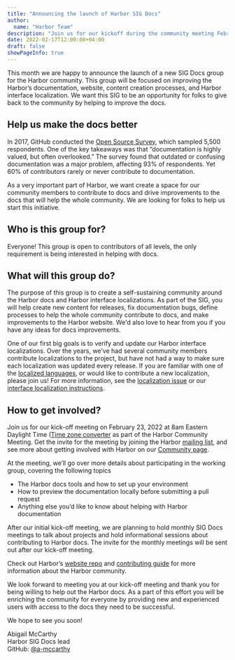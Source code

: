 ```yaml
---
title: "Announcing the launch of Harbor SIG Docs"
author:
  name: "Harbor Team"
description: "Join us for our kickoff during the community meeting February 23, 2022 to help us improve the docs!"
date: 2022-02-17T12:00:00+04:00
draft: false
showPageInfo: true
---
```


This month we are happy to announce the launch of a new SIG Docs group for the Harbor community. This group will be focused on improving the Harbor’s documentation, website, content creation processes, and Harbor interface localization. We want this SIG to be an opportunity for folks to give back to the community by helping to improve the docs.

## Help us make the docs better

In 2017, GitHub conducted the [Open Source Survey](https://opensourcesurvey.org/2017/), which sampled 5,500 respondents. One of the key takeaways was that “documentation is highly valued, but often overlooked.” The survey found that outdated or confusing documentation was a major problem, affecting 93% of respondents. Yet 60% of contributors rarely or never contribute to documentation.

As a very important part of Harbor, we want create a space for our community members to contribute to docs and drive improvements to the docs that will help the whole community. We are looking for folks to help us start this initiative.

## Who is this group for?

Everyone! This group is open to contributors of all levels, the only requirement is being interested in helping with docs.

## What will this group do?

The purpose of this group is to create a self-sustaining community around the Harbor docs and Harbor interface localizations. As part of the SIG, you will help create new content for releases, fix documentation bugs, define processes to help the whole community contribute to docs, and make improvements to the Harbor website. We'd also love to hear from you if you have any ideas for docs improvements.

One of our first big goals is to verify and update our Harbor interface localizations. Over the years, we’ve had several community members contribute localizations to the project, but have not had a way to make sure each localization was updated every release. If you are familiar with one of the [localized languages](https://github.com/goharbor/harbor/tree/main/src/portal/src/i18n/lang), or would like to contribute a new localization, please join us! For more information, see the [localization issue](https://github.com/goharbor/harbor/issues/16321) or our [interface localization instructions](https://goharbor.io/docs/latest/build-customize-contribute/developer-guide-i18n/).

## How to get involved?

Join us for our kick-off meeting on February 23, 2022 at 8am Eastern Daylight Time ([Time zone converter](https://www.timeanddate.com/worldclock/usa/boston) as part of the Harbor Community Meeting. Get the invite for the meeting by joining the Harbor [mailing list](https://lists.cncf.io/g/harbor-users), and see more about getting involved with Harbor on our [Community page](https://goharbor.io/community/).

At the meeting, we’ll go over more details about participating in the working group, covering the following topics

* The Harbor docs tools and how to set up your environment
* How to preview the documentation locally before submitting a pull request
* Anything else you’d like to know about helping with Harbor documentation

After our initial kick-off meeting, we are planning to hold monthly SIG Docs meetings to talk about projects and hold informational sessions about contributing to Harbor docs. The invite for the monthly meetings will be sent out after our kick-off meeting.

Check out Harbor’s [website repo](https://github.com/goharbor/website) and [contributing guide](https://github.com/goharbor/harbor/blob/main/CONTRIBUTING.md) for more information about the Harbor community.

We look forward to meeting you at our kick-off meeting and thank you for being willing to help out the Harbor docs. As a part of this effort you will be enriching the community for everyone by providing new and experienced users with access to the docs they need to be successful.

We hope to see you soon!

Abigail McCarthy  
Harbor SIG Docs lead  
GitHub: [@a-mccarthy](https://github.com/a-mccarthy)  
